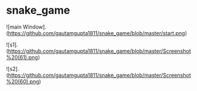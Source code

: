 # snake_game

![main Window].(https://github.com/gautamgupta1811/snake_game/blob/master/start.png)

![s1].(https://github.com/gautamgupta1811/snake_game/blob/master/Screenshot%20(61).png)

![s2].(https://github.com/gautamgupta1811/snake_game/blob/master/Screenshot%20(60).png)
